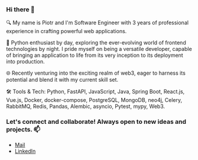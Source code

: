 ### Hi there 👋

🔍 My name is Piotr and I'm Software Engineer with 3 years of professional experience in crafting powerful web applications.

🐍 Python enthusiast by day, exploring the ever-evolving world of frontend technologies by night. I pride myself on being a versatile developer, capable of bringing an application to life from its very inception to its deployment into production.

🌐 Recently venturing into the exciting realm of web3, eager to harness its potential and blend it with my current skill set.

🛠️ Tools & Tech: Python, FastAPI, JavaScript, Java, Spring Boot, React.js, Vue.js, Docker, docker-compose, PostgreSQL, MongoDB, neo4j, Celery, RabbitMQ, Redis, Pandas, Alembic, asyncio, Pytest, mypy, Web3.

### Let's connect and collaborate! Always open to new ideas and projects. 📫
- [Mail](mailto:szacilowski.piotr@gmail.com)
- [LinkedIn](https://www.linkedin.com/in/piotrszacilowski/)

<!--
**piotrszacilowski/piotrszacilowski** is a ✨ _special_ ✨ repository because its `README.md` (this file) appears on your GitHub profile.

Here are some ideas to get you started:

- 🔭 I’m currently working on ...
- 🌱 I’m currently learning ...
- 👯 I’m looking to collaborate on ...
- 🤔 I’m looking for help with ...
- 💬 Ask me about ...
- 📫 How to reach me: ...
- 😄 Pronouns: ...
- ⚡ Fun fact: ...
-->

